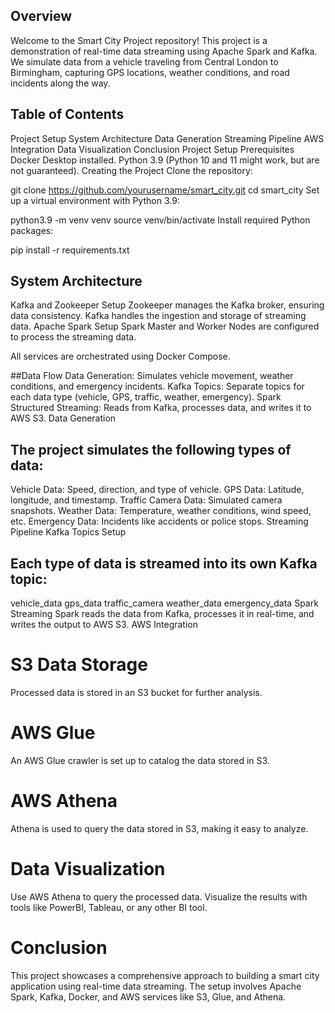 ## Overview
Welcome to the Smart City Project repository! This project is a demonstration of real-time data streaming using Apache Spark and Kafka. We simulate data from a vehicle traveling from Central London to Birmingham, capturing GPS locations, weather conditions, and road incidents along the way.

## Table of Contents
Project Setup
System Architecture
Data Generation
Streaming Pipeline
AWS Integration
Data Visualization
Conclusion
Project Setup
Prerequisites
Docker Desktop installed.
Python 3.9 (Python 10 and 11 might work, but are not guaranteed).
Creating the Project
Clone the repository:

git clone https://github.com/yourusername/smart_city.git
cd smart_city
Set up a virtual environment with Python 3.9:


python3.9 -m venv venv
source venv/bin/activate
Install required Python packages:

pip install -r requirements.txt

## System Architecture
Kafka and Zookeeper Setup
Zookeeper manages the Kafka broker, ensuring data consistency.
Kafka handles the ingestion and storage of streaming data.
Apache Spark Setup
Spark Master and Worker Nodes are configured to process the streaming data.

All services are orchestrated using Docker Compose.

##Data Flow
Data Generation: Simulates vehicle movement, weather conditions, and emergency incidents.
Kafka Topics: Separate topics for each data type (vehicle, GPS, traffic, weather, emergency).
Spark Structured Streaming: Reads from Kafka, processes data, and writes it to AWS S3.
Data Generation

## The project simulates the following types of data:

Vehicle Data: Speed, direction, and type of vehicle.
GPS Data: Latitude, longitude, and timestamp.
Traffic Camera Data: Simulated camera snapshots.
Weather Data: Temperature, weather conditions, wind speed, etc.
Emergency Data: Incidents like accidents or police stops.
Streaming Pipeline
Kafka Topics Setup

## Each type of data is streamed into its own Kafka topic:

vehicle_data
gps_data
traffic_camera
weather_data
emergency_data
Spark Streaming
Spark reads the data from Kafka, processes it in real-time, and writes the output to AWS S3.
AWS Integration
# S3 Data Storage
Processed data is stored in an S3 bucket for further analysis.
# AWS Glue
An AWS Glue crawler is set up to catalog the data stored in S3.
# AWS Athena
Athena is used to query the data stored in S3, making it easy to analyze.
# Data Visualization
Use AWS Athena to query the processed data.
Visualize the results with tools like PowerBI, Tableau, or any other BI tool.
# Conclusion
This project showcases a comprehensive approach to building a smart city application using real-time data streaming. The setup involves Apache Spark, Kafka, Docker, and AWS services like S3, Glue, and Athena.
